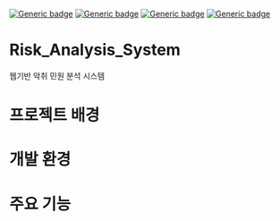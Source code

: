 [![Generic badge](https://img.shields.io/badge/Ubuntu-18.04-green.svg)](https://shields.io/)
[![Generic badge](https://img.shields.io/badge/Language-Python-yellowgreen.svg)](https://shields.io/)
[![Generic badge](https://img.shields.io/badge/Language-HTML-yellowgreen.svg)](https://shields.io/)
[![Generic badge](https://img.shields.io/badge/Framework-Flask-orange.svg)](https://shields.io/)





# Risk_Analysis_System
웹기반 악취 민원 분석 시스템

# 프로젝트 배경
# 개발 환경
# 주요 기능
